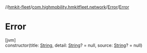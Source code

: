 //[hmkit-fleet](../../../index.md)/[com.highmobility.hmkitfleet.network](../index.md)/[Error](index.md)/[Error](-error.md)

# Error

[jvm]\
constructor(title: [String](https://kotlinlang.org/api/latest/jvm/stdlib/kotlin-stdlib/kotlin/-string/index.html), detail: [String](https://kotlinlang.org/api/latest/jvm/stdlib/kotlin-stdlib/kotlin/-string/index.html)? = null, source: [String](https://kotlinlang.org/api/latest/jvm/stdlib/kotlin-stdlib/kotlin/-string/index.html)? = null)
